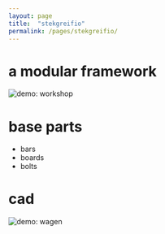 ```yaml
---
layout: page
title:  "stekgreifio"
permalink: /pages/stekgreifio/
---
```


# a modular framework

![demo: workshop](../images/workshop_demo.jpg)

# base parts
- bars
- boards
- bolts

# cad
![demo: wagen](../images/wagen_01.jpg)



